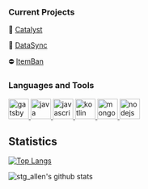 ### Current Projects

:pencil: [Catalyst](https://github.com/AnvilPowered/Catalyst)

:open_file_folder: [DataSync](https://github.com/AnvilPowered/DataSync)

:no_entry: [ItemBan](https://github.com/AnvilPowered/ItemBan)


### Languages and Tools

<p align="left"> <a href="https://www.gatsbyjs.com/" target="_blank"> <img src="https://www.vectorlogo.zone/logos/gatsbyjs/gatsbyjs-icon.svg" alt="gatsby" width="40" height="40"/> </a> <a href="https://www.java.com" target="_blank"> <img src="https://devicons.github.io/devicon/devicon.git/icons/java/java-original-wordmark.svg" alt="java" width="40" height="40"/> </a> <a href="https://developer.mozilla.org/en-US/docs/Web/JavaScript" target="_blank"> <img src="https://devicons.github.io/devicon/devicon.git/icons/javascript/javascript-original.svg" alt="javascript" width="40" height="40"/> </a> <a href="https://kotlinlang.org" target="_blank"> <img src="https://www.vectorlogo.zone/logos/kotlinlang/kotlinlang-icon.svg" alt="kotlin" width="40" height="40"/> </a> <a href="https://www.mongodb.com/" target="_blank"> <img src="https://devicons.github.io/devicon/devicon.git/icons/mongodb/mongodb-original-wordmark.svg" alt="mongodb" width="40" height="40"/> </a> <a href="https://nodejs.org" target="_blank"> <img src="https://devicons.github.io/devicon/devicon.git/icons/nodejs/nodejs-original-wordmark.svg" alt="nodejs" width="40" height="40"/> </a> </p>


<!--START_SECTION:waka-->
<!--END_SECTION:waka-->

## Statistics

[![Top Langs](https://github-readme-stats.vercel.app/api/top-langs/?username=stg-allen&count_private=true&theme=dark)](https://github.com/anuraghazra/github-readme-stats)

![stg_allen's github stats](https://github-readme-stats.vercel.app/api?username=stg-allen&count_private=true&theme=dark)
